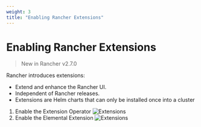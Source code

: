 ```yaml
---
weight: 3
title: "Enabling Rancher Extensions"
---
```


# Enabling Rancher Extensions

> New in Rancher v2.7.0

Rancher introduces extensions:
- Extend and enhance the Rancher UI.
- Independent of Rancher releases.
- Extensions are Helm charts that can only be installed once into a cluster

1. Enable the Extension Operator
    ![Extensions](/enable_extensions.png)
1. Enable the Elemental Extension
    ![Extensions](/install_extensions.png)
